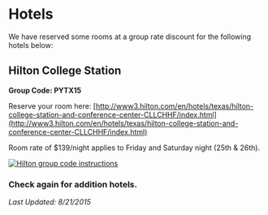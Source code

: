 # Hotels

We have reserved some rooms at a group rate discount for the following hotels below:

## Hilton College Station

**Group Code: PYTX15**

Reserve your room here: [http://www3.hilton.com/en/hotels/texas/hilton-college-station-and-conference-center-CLLCHHF/index.html](http://www3.hilton.com/en/hotels/texas/hilton-college-station-and-conference-center-CLLCHHF/index.html)

Room rate of $139/night applies to Friday and Saturday night (25th & 26th).

[![Hilton group code instructions](img/hilton-2015.jpg)](img/hilton-2015.jpg)

### Check again for addition hotels.

*Last Updated: 8/21/2015*
